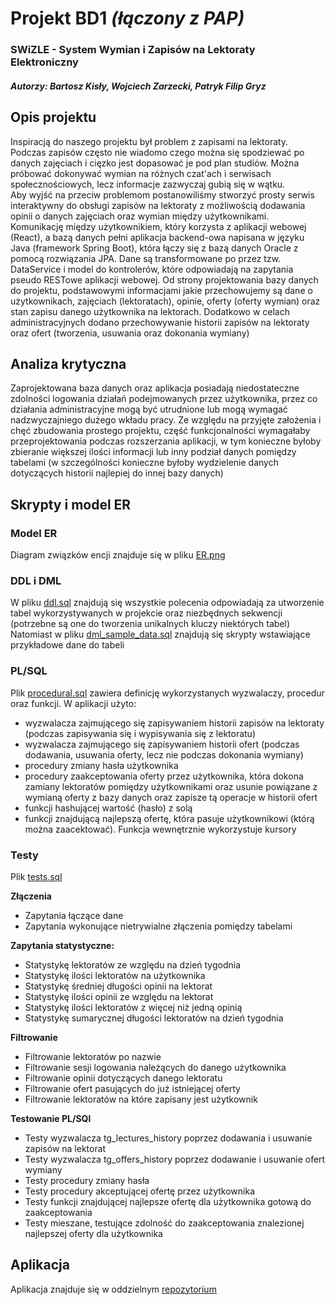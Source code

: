 # Projekt BD1 *(łączony z PAP)*

### SWiZLE - System Wymian i Zapisów na Lektoraty Elektroniczny

##### Autorzy: Bartosz Kisły, Wojciech Zarzecki, Patryk Filip Gryz

## Opis projektu

Inspiracją do naszego projektu był problem z zapisami na lektoraty.
Podczas zapisów często nie wiadomo czego można się spodziewać po danych zajęciach
i cięzko jest dopasować je pod plan studiów. Można próbować dokonywać wymian na różnych czat'ach
i serwisach społecznościowych, lecz informacje zazwyczaj gubią się w wątku.\
Aby wyjść na przeciw problemom postanowiliśmy stworzyć prosty serwis interaktywny do
obsługi zapisów na lektoraty z możliwością dodawania opinii o danych zajęciach oraz wymian
między użytkownikami.\
Komunikację między użytkownikiem, który korzysta z aplikacji webowej (React), a bazą danych pełni
aplikacja backend-owa napisana w języku Java (framework Spring Boot), która łączy się z bazą danych
Oracle z pomocą rozwiązania JPA. Dane są transformowane po przez tzw. DataService i model do kontrolerów,
które odpowiadają na zapytania pseudo RESTowe aplikacji webowej.
Od strony projektowania bazy danych do projektu, podstawowymi informacjami jakie przechowujemy
są dane o użytkownikach, zajęciach (lektoratach), opinie, oferty (oferty wymian) oraz stan zapisu
danego użytkownika na lektorach. Dodatkowo w celach administracyjnych dodano przechowywanie historii
zapisów na lektoraty oraz ofert (tworzenia, usuwania oraz dokonania wymiany)

## Analiza krytyczna

Zaprojektowana baza danych oraz aplikacja posiadają niedostateczne zdolności logowania działań podejmowanych przez
użytkownika,
przez co działania administracyjne mogą być utrudnione lub mogą wymagać nadzwyczajniego dużego wkładu pracy. Ze względu
na przyjęte
założenia i chęć zbudowania prostego projektu, część funkcjonalności wymagałaby przeprojektowania podczas rozszerzania
aplikacji, w tym
konieczne byłoby zbieranie większej ilości informacji lub inny podział danych pomiędzy tabelami (w szczególności
konieczne byłoby wydzielenie danych dotyczących historii najlepiej do innej bazy danych)


## Skrypty i model ER

### Model ER

Diagram związków encji znajduje się w pliku [ER.png](ER.png)

### DDL i DML

W pliku [ddl.sql](ddl.sql) znajdują się wszystkie polecenia odpowiadają za utworzenie tabel
wykorzystywanych w projekcie oraz niezbędnych sekwencji (potrzebne są one do tworzenia unikalnych kluczy niektórych
tabel)
Natomiast w pliku [dml_sample_data.sql](dml_sample_data.sql) znajdują się skrypty wstawiające przykładowe dane do tabeli

### PL/SQL

Plik [procedural.sql](procedural.sql) zawiera definicję wykorzystanych wyzwalaczy, procedur oraz funkcji. W aplikacji
użyto:

- wyzwalacza zajmującego się zapisywaniem historii zapisów na lektoraty (podczas zapisywania się i wypisywania się z
  lektoratu)
- wyzwalacza zajmującego się zapisywaniem historii ofert (podczas dodawania, usuwania oferty, lecz nie podczas dokonania
  wymiany)
- procedury zmiany hasła użytkownika
- procedury zaakceptowania oferty przez użytkownika, która dokona zamiany lektoratów pomiędzy użytkownikami oraz usunie
  powiązane z wymianą oferty z bazy danych oraz zapisze tą operacje w historii ofert
- funkcji hashującej wartość (hasło) z solą
- funkcji znajdującą najlepszą ofertę, która pasuje użytkownikowi (którą można zaacektować). Funkcja wewnętrznie
  wykorzystuje kursory

### Testy

Plik [tests.sql](tests.sql)

**Złączenia**

- Zapytania łączące dane
- Zapytania wykonujące nietrywialne złączenia pomiędzy tabelami

**Zapytania statystyczne:**

- Statystykę lektoratów ze względu na dzień tygodnia
- Statystykę ilości lektoratów na użytkownika
- Statystykę średniej długości opinii na lektorat
- Statystykę ilości opinii ze względu na lektorat
- Statystykę ilości lektoratów z więcej niż jedną opinią
- Statystykę sumarycznej długości lektoratów na dzień tygodnia

**Filtrowanie**

- Filtrowanie lektoratów po nazwie
- Filtrowanie sesji logowania należących do danego użytkownika
- Filtrowanie opinii dotyczących danego lektoratu
- Filtrowanie ofert pasujących do już istniejącej oferty
- Filtrowanie lektoratów na które zapisany jest użytkownik

**Testowanie PL/SQl**

- Testy wyzwalacza tg_lectures_history poprzez dodawania i usuwanie zapisów na lektorat
- Testy wyzwalacza tg_offers_history poprzez dodawanie i usuwanie ofert wymiany
- Testy procedury zmiany hasła
- Testy procedury akceptującej ofertę przez użytkownika
- Testy funkcji znajdującej najlepsze ofertę dla użytkownika gotową do zaakceptowania
- Testy mieszane, testujące zdolność do zaakceptowania znalezionej najlepszej oferty dla użytkownika

## Aplikacja

Aplikacja znajduje się w oddzielnym [repozytorium](https://gitlab-stud.elka.pw.edu.pl/pap_22z_z12/pap22z-z12)